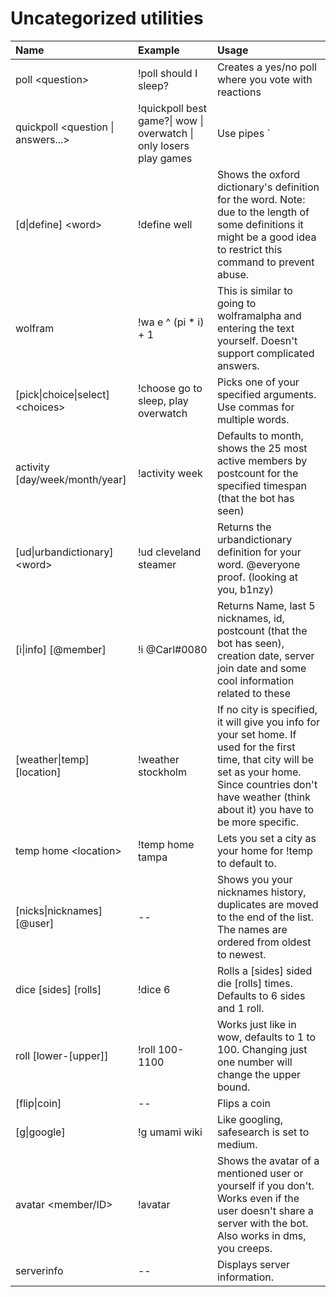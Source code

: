 # Uncategorized utilities



| Name | Example | Usage |
| :--- | :--- | :--- |
| poll &lt;question&gt; | !poll should I sleep? | Creates a yes/no poll where you vote with reactions |
| quickpoll &lt;question \| answers...&gt; | !quickpoll best game?\| wow \| overwatch \| only losers play games | Use pipes `|` or commas to separate the questions and answers. The first arg is the question, all after that are individual answers. You can't mix pipes and commas, pipes are intended for polls where you want commas in the question or answer. |
| \[d\|define\] &lt;word&gt; | !define well | Shows the oxford dictionary's definition for the word. Note: due to the length of some definitions it might be a good idea to restrict this command to prevent abuse. |
| wolfram | !wa e ^ \(pi \* i\) + 1 | This is similar to going to wolframalpha and entering the text yourself. Doesn't support complicated answers. |
| \[pick\|choice\|select\] &lt;choices&gt; | !choose go to sleep, play overwatch | Picks one of your specified arguments. Use commas for multiple words. |
| activity \[day/week/month/year\] | !activity week | Defaults to month, shows the 25 most active members by postcount for the specified timespan \(that the bot has seen\) |
| \[ud\|urbandictionary\] &lt;word&gt; | !ud cleveland steamer | Returns the urbandictionary definition for your word. @everyone proof. \(looking at you, b1nzy\) |
| \[i\|info\] \[@member\] | !i @Carl\#0080 | Returns Name, last 5 nicknames, id, postcount \(that the bot has seen\), creation date, server join date  and some cool information related to these |
| \[weather\|temp\] \[location\] | !weather stockholm | If no city is specified, it will give you info for your set home. If used for the first time, that city will be set as your home. Since countries don't have weather \(think about it\) you have to be more specific. |
| temp home &lt;location&gt; | !temp home tampa | Lets you set a city as your home for !temp to default to. |
| \[nicks\|nicknames\] \[@user\] | -- | Shows you your nicknames history, duplicates are moved to the end of the list. The names are ordered from oldest to newest. |
| dice \[sides\] \[rolls\] | !dice 6 | Rolls a \[sides\] sided die \[rolls\] times. Defaults to 6 sides and 1 roll. |
| roll \[lower-\[upper\]\] | !roll 100-1100 | Works just like in wow, defaults to 1 to 100. Changing just one number will change the upper bound. |
| \[flip\|coin\] | -- | Flips a coin |
| \[g\|google\] | !g umami wiki | Like googling, safesearch is set to medium. |
| avatar &lt;member/ID&gt; | !avatar | Shows the avatar of a mentioned user or yourself if you don't. Works even if the user doesn't share a server with the bot. Also works in dms, you creeps. |
| serverinfo | -- | Displays server information. |

